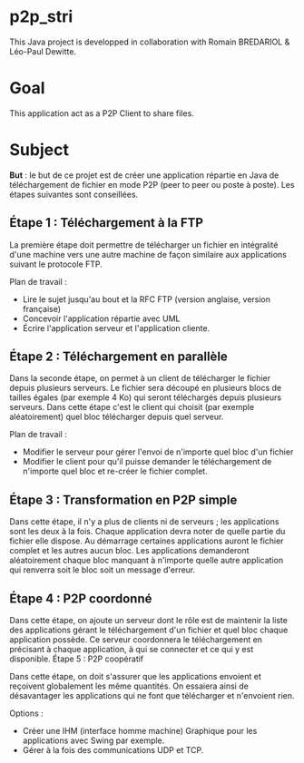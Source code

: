 # p2p_stri

This Java project is developped in collaboration with Romain BREDARIOL & Léo-Paul Dewitte.

# Goal

This application act as a P2P Client to share files.

# Subject

**But** : le but de ce projet est de créer une application répartie en Java de téléchargement de fichier en mode P2P (peer to peer ou poste à poste).
Les étapes suivantes sont conseillées.
## Étape 1 : Téléchargement à la FTP

La première étape doit permettre de télécharger un fichier en intégralité d'une machine vers une autre machine de façon similaire aux applications suivant le protocole FTP.

Plan de travail :

- Lire le sujet jusqu'au bout et la RFC FTP (version anglaise, version française)
- Concevoir l'application répartie avec UML
- Écrire l'application serveur et l'application cliente.

## Étape 2 : Téléchargement en parallèle

Dans la seconde étape, on permet à un client de télécharger le fichier depuis plusieurs serveurs.
Le fichier sera découpé en plusieurs blocs de tailles égales (par exemple 4 Ko) qui seront téléchargés depuis plusieurs serveurs.
Dans cette étape c'est le client qui choisit (par exemple aléatoirement) quel bloc télécharger depuis quel serveur.

Plan de travail :

- Modifier le serveur pour gérer l'envoi de n'importe quel bloc d'un fichier
- Modifier le client pour qu'il puisse demander le téléchargement de n'importe quel bloc et re-créer le fichier complet.

## Étape 3 : Transformation en P2P simple

Dans cette étape, il n'y a plus de clients ni de serveurs ; les applications sont les deux à la fois.
Chaque application devra noter de quelle partie du fichier elle dispose. Au démarrage certaines applications auront le fichier complet et les autres aucun bloc.
Les applications demanderont aléatoirement chaque bloc manquant à n'importe quelle autre application qui renverra soit le bloc soit un message d'erreur.

## Étape 4 : P2P coordonné

Dans cette étape, on ajoute un serveur dont le rôle est de maintenir la liste des applications gérant le téléchargement d'un fichier et quel bloc chaque application possède.
Ce serveur coordonnera le téléchargement en précisant à chaque application, à qui se connecter et ce qui y est disponible.
Étape 5 : P2P coopératif

Dans cette étape, on doit s'assurer que les applications envoient et reçoivent globalement les même quantités.
On essaiera ainsi de désavantager les applications qui ne font que télécharger et n'envoient rien.

Options :

- Créer une IHM (interface homme machine) Graphique pour les applications avec Swing par exemple.
- Gérer à la fois des communications UDP et TCP.
